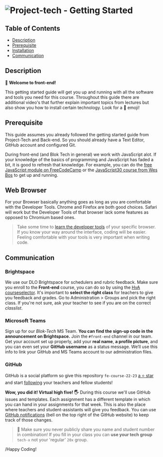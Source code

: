 # ![Project-tech - Getting Started][banner-guide]

## Table of Contents

*   [Description](#description)
*   [Prerequisite](#Prerequisite)
*   [Installation](#installation)
*   [Communication](#communication)

## Description

👋 **Welcome to front-end!**

This getting started guide will get you up and running with all the software and tools you need for this course. Throughout this guide there are additional video's that further explain important topics from lectures but also show you how to install certain technology. Look for a 🎦 emoji!

## Prerequisite

This guide assumes you already followed the getting started guide from Project-Tech and Back-end. So you should already have a Text Editor, GitHub account and configured Git.

During front-end (and Blok Tech in general) we work with JavaScript alot. If your knowledge of the basics of programming and JavaScript has faded a bit, it is good to refresh that knowledge. For example, you can do the [free JavaScript module on FreeCodeCamp](https://www.freecodecamp.org) or the [JavaScript30 course from Wes Bos](https://javascript30.com) to get up and running.

## Web Browser

For your Browser basically anything goes as long as you are comfortable with the Developer Tools. Chrome and Firefox are both good choices. Safari will work but the Developer Tools of that browser lack some features as opposed to Chromium based ones.

> Take some time to [learn the developer tools][learndevtools] of your specific browser. If you know your way around the interface, coding will be easier. Feeling comfortable with your tools is very important when writing code.

## Communication

### Brightspace

We use our DLO Brightspace for schedulers and rubric feedback. Make sure you enroll to the **Front-end** course, you can do so by using the [HvA courseselector][course]. It's important to **select the right class** for teachers to give you feedback and grades. Go to Administration > Groups and pick the right class. If you're not sure, ask your teacher to see if you are on the correct _classlist_.

### Microsoft Teams

Sign up for our _Blok-Tech_ MS Team. **You can find the sign-up code in the announcement on Brightspace.** Join the `#front-end` channel in our team. Get your account set up properly, add your  **real name**, **a profile picture**, and you can even set your **GitHub username** as a status message. We’ll use this info to link your GitHub and MS Teams account to our administration files.

### GitHub

GitHub is a social platform so give this repository `fe-course-22-23` [a ⭐ star][star] and start [following][follow] your teachers and fellow students!


**Wow, you did it! Virtual high five! 🖐** During this course we'll use GitHub issues and templates. Each assignment has a different template in which you can hand in your assignments for that week. This is also the place where teachers and student-assistants will give you feedback. You can use [GitHub notifications][notifications] (bell on the top right of the GitHub website) to keep track of those changes.

> 🚨 Make sure you never publicly share you name and student number in combination! If you fill in your class you can **use your tech group** `tech-x` not your 'regular' `20x` group.

/Happy Coding!

[banner-guide]: https://cmda-bt.github.io/fe-course-21-22/assets/banner-guide.svg
[examples]: examples
[stackoverflow]: https://stackoverflow.com
[duckduckgo]: https://duckduckgo.com
[synopsis]: #synopsis
[terminal]: https://github.com/microsoft/terminal

[notifications]: https://help.github.com/en/github/managing-subscriptions-and-notifications-on-github/configuring-notifications
[course]: https://courseselector.mijnhva.nl/nl#/CourseSelector/78076118-8f51-e911-a82e-000d3a29a761/2019-2020
[star]: https://docs.github.com/en/free-pro-team@latest/github/getting-started-with-github/saving-repositories-with-stars
[follow]: https://docs.github.com/en/free-pro-team@latest/github/getting-started-with-github/following-people
[videoask]: https://www.youtube.com/watch?v=0CARthL2RPo
[videotext]: https://www.youtube.com/watch?v=a2A_AGAnNjQ
[videoorg]: https://www.youtube.com/watch?v=8w69jLPpPXM
[videogit]: https://www.youtube.com/watch?v=Qq39mizx5kE
[issues]: https://github.com/cmda-bt/pt-course-22-23/issues/new/choose
[learnvs]: https://code.visualstudio.com/learntocode
[learndevtools]: https://developer.chrome.com/docs/devtools/
